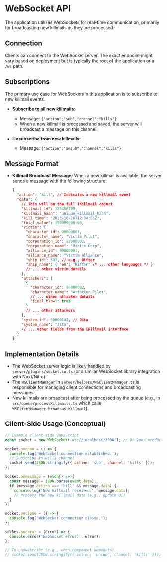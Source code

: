 # WebSocket API

The application utilizes WebSockets for real-time communication, primarily for broadcasting new killmails as they are processed.

## Connection

Clients can connect to the WebSocket server. The exact endpoint might vary based on deployment but is typically the root of the application or a `/ws` path.

## Subscriptions

The primary use case for WebSockets in this application is to subscribe to new killmail events.

*   **Subscribe to all new killmails:**
    *   Message: `{"action":"sub","channel":"kills"}`
    *   When a new killmail is processed and saved, the server will broadcast a message on this channel.

*   **Unsubscribe from new killmails:**
    *   Message: `{"action":"unsub","channel":"kills"}`

## Message Format

*   **Killmail Broadcast Message:**
    When a new killmail is available, the server sends a message with the following structure:
    ```json
    {
      "action": "kill", // Indicates a new killmail event
      "data": {
        // This will be the full IKillmail object
        "killmail_id": 123456789,
        "killmail_hash": "unique_killmail_hash",
        "kill_time": "2023-10-28T12:34:56Z",
        "total_value": 150000000.00,
        "victim": {
          "character_id": 90000001,
          "character_name": "Victim Pilot",
          "corporation_id": 98000001,
          "corporation_name": "Victim Corp",
          "alliance_id": 99000001,
          "alliance_name": "Victim Alliance",
          "ship_id": 587, // e.g., Rifter
          "ship_name": { "en": "Rifter" /* ... other languages */ }
          // ... other victim details
        },
        "attackers": [
          {
            "character_id": 90000002,
            "character_name": "Attacker Pilot",
            // ... other attacker details
            "final_blow": true
          }
          // ... other attackers
        ],
        "system_id": 30000142, // Jita
        "system_name": "Jita",
        // ... other fields from the IKillmail interface
      }
    }
    ```

## Implementation Details

*   The WebSocket server logic is likely handled by `server/plugins/socket.io.ts` (or a similar WebSocket library integration with Nuxt/Nitro).
*   The `WSClientManager` in `server/helpers/WSClientManager.ts` is responsible for managing client connections and broadcasting messages.
*   New killmails are broadcast after being processed by the queue (e.g., in `src/queue/processKillmails.ts` which calls `WSClientManager.broadcastKillmail`).

## Client-Side Usage (Conceptual)

```javascript
// Example client-side JavaScript
const socket = new WebSocket('ws://localhost:3000'); // Or your production WebSocket URL

socket.onopen = () => {
  console.log('WebSocket connection established.');
  // Subscribe to kills channel
  socket.send(JSON.stringify({ action: 'sub', channel: 'kills' }));
};

socket.onmessage = (event) => {
  const message = JSON.parse(event.data);
  if (message.action === 'kill' && message.data) {
    console.log('New killmail received:', message.data);
    // Process the new killmail data (e.g., update UI)
  }
};

socket.onclose = () => {
  console.log('WebSocket connection closed.');
};

socket.onerror = (error) => {
  console.error('WebSocket error:', error);
};

// To unsubscribe (e.g., when component unmounts)
// socket.send(JSON.stringify({ action: 'unsub', channel: 'kills' }));
